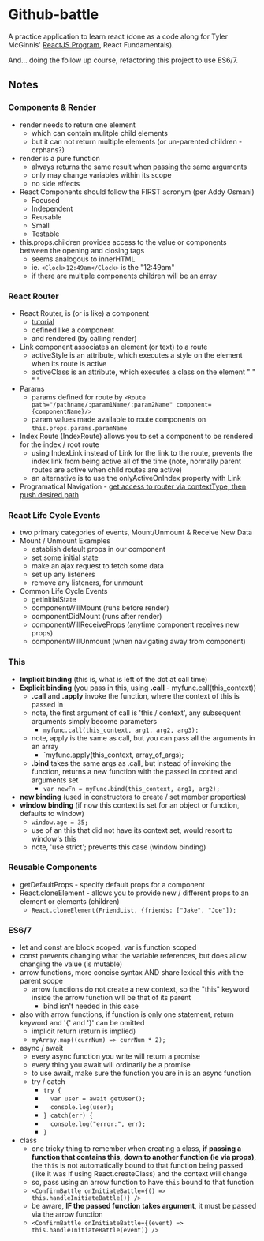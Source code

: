# Github-battle
A practice application to learn react (done as a code along for Tyler McGinnis' [ReactJS Program](http://www.reactjsprogram.com/), React Fundamentals).

And... doing the follow up course, refactoring this project to use ES6/7.


## Notes
### Components & Render
* render needs to return one element
    * which can contain mulitple child elements
    * but it can not return multiple elements (or un-parented children - orphans?)
* render is a pure function
    * always returns the same result when passing the same arguments
    * only may change variables within its scope
    * no side effects
* React Components should follow the FIRST acronym (per Addy Osmani)
    * Focused
    * Independent
    * Reusable
    * Small
    * Testable
* this.props.children provides access to the value or components between the opening and closing tags
    * seems analogous to innerHTML
    * ie. `<Clock>12:49am</Clock>`  is the "12:49am"
    * if there are multiple components children will be an array

### React Router
* React Router, is (or is like) a component
    * [tutorial](https://github.com/reactjs/react-router-tutorial/tree/master/lessons)
    * defined like a component
    * and rendered (by calling render)
* Link component associates an element (or text) to a route
    * activeStyle is an attribute, which executes a style on the element when its route is active
    * activeClass is an attribute, which executes a class on the element " " " "
* Params
    * params defined for route by `<Route path="/pathname/:param1Name/:param2Name" component={componentName}/>`
    * param values made available to route components on `this.props.params.paramName`
* Index Route (IndexRoute) allows you to set a component to be rendered for the index / root route
    * using IndexLink instead of Link for the link to the route, prevents the index link from being active all of the time (note, normally parent routes are active when child routes are active)
    * an alternative is to use the onlyActiveOnIndex property with Link
* Programatical Navigation - [get access to router via contextType, then push desired path](https://github.com/reactjs/react-router-tutorial/tree/master/lessons/12-navigating)
    
### React Life Cycle Events
* two primary categories of events, Mount/Unmount & Receive New Data
* Mount / Unmount Examples
    * establish default props in our component
    * set some initial state
    * make an ajax request to fetch some data
    * set up any listeners
    * remove any listeners, for unmount
* Common Life Cycle Events
    * getInitialState
    * componentWillMount  (runs before render)
    * componentDidMount   (runs after render)
    * componentWillReceiveProps (anytime component receives new props)
    * componentWillUnmount (when navigating away from component)
    
### This
* __Implicit binding__ (this is, what is left of the dot at call time)
* __Explicit binding__ (you pass in this, using __.call__ - myfunc.call(this_context))
    * __.call__ and __.apply__ invoke the function, where the context of this is passed in 
    * note, the first argument of call is 'this / context', any subsequent arguments simply become parameters
        * `myfunc.call(this_context, arg1, arg2, arg3);`
    * note, apply is the same as call, but you can pass all the arguments in an array
        * `myfunc.apply(this_context, array_of_args);
    * __.bind__ takes the same args as .call, but instead of invoking the function, returns a new function with the passed in context and arguments set
        * `var newFn = myFunc.bind(this_context, arg1, arg2);`
* __new binding__ (used in constructors to create / set member properties)
* __window binding__ (if now this context is set for an object or function, defaults to window)
    * `window.age = 35;`
    * use of an this that did not have its context set, would resort to window's this
    * note, 'use strict'; prevents this case (window binding)
  
### Reusable Components
* getDefaultProps - specify default props for a component
* React.cloneElement - allows you to provide new / different props to an element or elements (children)
    * `React.cloneElement(FriendList, {friends: ["Jake", "Joe"]);`
  
### ES6/7
* let and const are block scoped, var is function scoped
* const prevents changing what the variable references, but does allow changing the value (is mutable)
* arrow functions, more concise syntax AND share lexical this with the parent scope
    * arrow functions do not create a new context, so the "this" keyword inside the arrow function will be that of its parent
        * bind isn't needed in this case
* also with arrow functions, if function is only one statement, return keyword and '{' and '}' can be omitted
    * implicit return (return is implied)
    * `myArray.map((currNum) => currNum * 2);`
* async / await
    * every async function you write will return a promise
    * every thing you await will ordinarily be a promise
    * to use await, make sure the function you are in is an async function
    * try / catch
        * `try {`
        * `  var user = await getUser();`
        * `  console.log(user);`
        * `} catch(err) {`
        * `  console.log("error:", err);`
        * `}`
* class
    * one tricky thing to remember when creating a class, __if passing a function that contains this, down to another function (ie via props)__, the `this` is not automatically bound to that function being passed (like it was if using React.createClass) and the context will change
    * so, pass using an arrow function to have `this` bound to that function
    * `<ConfirmBattle onInitiateBattle={() => this.handleInitiateBattle()} />`
    * be aware, __IF the passed function takes argument__, it must be passed via the arrow function
    * `<ConfirmBattle onInitiateBattle={(event) => this.handleInitiateBattle(event)} />`

